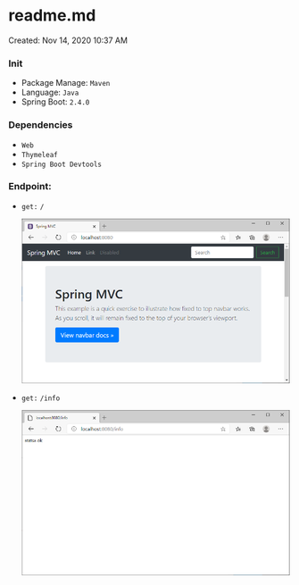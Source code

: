 # readme.md

Created: Nov 14, 2020 10:37 AM

### Init

- Package Manage:  `Maven`
- Language:  `Java`
- Spring Boot:  `2.4.0`

### Dependencies

- `Web`
- `Thymeleaf`
- `Spring Boot Devtools`

### Endpoint:

- `get:`  `/`

    ![readme%20md%2013e85c6133a44769b212b17989c00e64/Untitled.png](readme%20md%2013e85c6133a44769b212b17989c00e64/Untitled.png)

- `get:`  `/info`

    ![readme%20md%2013e85c6133a44769b212b17989c00e64/Untitled%201.png](readme%20md%2013e85c6133a44769b212b17989c00e64/Untitled%201.png)